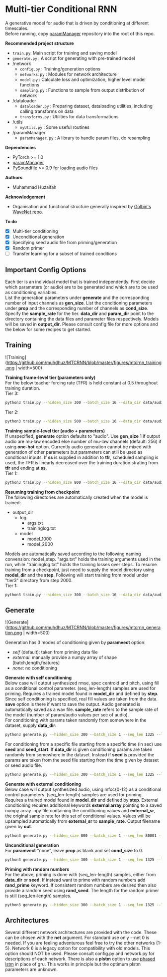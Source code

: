 # Multi-tier Conditional RNN

A generative model for audio that is driven by conditioning at different timescales.  
Before running, copy [paramManager](https://github.com/muhdhuz/paramManager) repository into the root of this repo.

**Recommended project structure**  
- `train.py`: Main script for training and saving model
- `generate.py` : A script for generating with pre-trained model
- /network
    - `config.py` : Training/generation options
    - `networks.py` : Modules for network architecture
    - `model.py` : Calculate loss and optimization, higher level model functions
    - `sampling.py` : Functions to sample from output distribution of network
- /dataloader
    - `dataloader.py` : Preparing dataset, dataloading utilities, including calling transforms on data
    - `transforms.py` : Utilities for data transformations
- /utils
    - `myUtils.py` : Some useful routines
- /paramManager
    - `paramManager.py` : A library to handle param files, do resampling     

**Dependencies**  
* PyTorch >= 1.0
* [paramManager](https://github.com/muhdhuz/paramManager)
* PySoundfile >= 0.9 for loading audio files
  
**Authors**  
* Muhammad Huzaifah

**Acknowledgement**
* Organisation and functional structure generally inspired by [Golbin's WaveNet repo](https://github.com/golbin/WaveNet).

**To do**  
 - [x] Multi-tier conditioning
 - [x] Unconditional generation
 - [x] Specifying seed audio file from priming/generation
 - [x] Random primer
 - [ ] Transfer learning for a subset of trained conditions

## Important Config Options
Each tier is an individual model that is trained independently. First decide which parameters (or audio) are to be generated and which are to be used as conditioning variables.  
List the generation parameters under **generate** and the corresponding number of input channels as **gen_size**. List the conditioning parameters under **prop** and the corresponding number of channels as **cond_size**. Specify the **sample_rate** for the tier. **data_dir** and **param_dir** point to the directory containing the data files and parameter files respectively. Models will be saved in **output_dir**. Please consult config file for more options and the below for some recipes to get started. 

## Training
![Training](https://github.com/muhdhuz/MTCRNN/blob/master/figures/mtcrnn_training.png | width=500) 

**Training frame-level tier (parameters only)**  
For the below teacher forcing rate (TFR) is held constant at 0.5 throughout training duration.  
Tier 3:    
```bash
python3 train.py --hidden_size 300 --batch_size 16 --data_dir data/audio --param_dir data/param --generate rmse centroid pitch --prop fill --gen_size 3 --cond_size 1 --output_dir tier3  --sample_rate 125 --seq_len 1000 --num_steps 4000 --checkpoint 1000 --tfr 0.5
```
Tier 2:    
```bash
python3 train.py --hidden_size 500 --batch_size 16 --data_dir data/audio --param_dir data/param --generate mfcc0 mfcc1 mfcc2 mfcc3 mfcc4 mfcc5 mfcc6 mfcc7 mfcc8 mfcc9 mfcc10 mfcc11 mfcc12 --prop rmse centroid pitch --gen_size 13 --cond_size 3 --output_dir tier2 --sample_rate 500 --seq_len 2000 --num_steps 6000 --checkpoint 2000 --tfr 0.5
```  

**Training sample-level tier (audio + parameters)**  
If unspecified, **generate** option defaults to "audio". Use **gen_size** 1 if output audio are mu-law encoded else number of mu-law channels (default: 256) if using **one-hot** option. Currently audio generation cannot be mixed with generation of other parameters but parameters can still be used as conditional inputs. If **ss** is supplied in addition to **tfr**, scheduled sampling is used, the TFR is linearly decreased over the training duration strating from **tfr** and ending at **ss**.    
Tier 1:     
```bash
python3 train.py --hidden_size 800 --batch_size 16 --data_dir data/audio --param_dir data/param --prop mfcc0 mfcc1 mfcc2 mfcc3 mfcc4 mfcc5 mfcc6 mfcc7 mfcc8 mfcc9 mfcc10 mfcc11 mfcc12 --cond_size 13 --gen_size 1 --output_dir tier1  --num_steps 50000 --checkpoint 5000 --tfr 0.8 --ss 0
```

**Resuming training from checkpoint**  
The following directories are automatically created when the model is trained:  
-  output_dir    
    - log    
        - args.txt  
        - traininglog.txt    
    - model
        - model_1000    
        - model_2000      

Models are automatically saved according to the following naming convension: model_step. "args.txt" holds the training arguments used in the run, while "traininglog.txt" holds the training losses over steps. To resume training from a checkpoint, just need to supply the model directory using **model_dir** and the **step**. Following will start training from model under "tier3" directory from step 2000.    
Tier 1:     
```bash
python3 train.py --hidden_size 300 --batch_size 16 --data_dir data/audio --param_dir data/param --generate rmse centroid pitch --prop fill --gen_size 3 --cond_size 1 --output_dir tier3  --sample_rate 125 --seq_len 1000 --num_steps 4000 --checkpoint 1000 --model_dir tier3/model --step 2000
``` 

## Generate
![Generate](https://github.com/muhdhuz/MTCRNN/blob/master/figures/mtcrnn_generation.png | width=500)

Generation has 3 modes of conditioning given by **paramvect** option:  
* *self* (default): taken from priming data file  
* *external*: manually provide a numpy array of shape [batch,length,features]  
* *none*: no conditioning    

**Generate with self conditioning**  
Below case will output synthesized rmse, spec centroid and pitch, using fill as a conditional control parameter. (seq_len-length) samples are used for priming. Requires a trained model found in **model_dir** and defined by **step**. Since self conditioning is specified, real fill values are taken from the data. **save** option is there if want to save the output. Audio generated is automatically saved as a wav file. **sample_rate** refers to the sample rate of the model (number of param/audio values per sec of audio).  
For conditioning with params taken randomly from somewhere in the dataset, supply **data_dir**:
```bash
python3 generate.py --hidden_size 300 --batch_size 1 --seq_len 1325 --length 1200 --param_dir data/param --generate rmse centroid pitch --prop fill --gen_size 3 --cond_size 1 --model_dir output/tier3/model --step 4000 --sample_rate 125 --paramvect self --save --data_dir data/audio
```
For conditioning from a specific file starting from a specific time (in sec) use **seed** and **seed_start**:
If **data_dir** is given conditioning params are taken randomly from somewhere in the dataset. Instead if **seed** is provided the params are taken from the seed file starting from the time given by dataset or seed audio file. 
```bash
python3 generate.py --hidden_size 300 --batch_size 1 --seq_len 1325 --length 1200 --param_dir data/param --generate rmse centroid pitch --prop fill --gen_size 3 --cond_size 1 --model_dir output/tier3/model --step 4000 --sample_rate 125 --paramvect self --save --seed data/audio/ZOOM0001.wav --seed_start 1.5
```  

**Generate with external conditioning**  
Below case will output synthesized audio, using mfcc{0-12} as a conditional control parameters. (seq_len-length) samples are used for priming. Requires a trained model found in **model_dir** and defined by **step**. External conditioning requires additional keywords **external array** pointing to a saved numpy array .npy file containing the conditioning values and **external_sr**, the original sample rate for this set of conditional values. Values will be upsampled automatically from **external_sr** to **sample_rate**. Output filename given by **out**.        
```bash
python3 generate.py --hidden_size 800 --batch_size 1 --seq_len 80001 --length 80000 --param_dir data/param --generate audio --prop mfcc0 mfcc1 mfcc2 mfcc3 mfcc4 mfcc5 mfcc6 mfcc7 mfcc8 mfcc9 mfcc10 mfcc11 mfcc12 --gen_size 3 --cond_size 1 --model_dir output/tier1/model --step 50000 --sample_rate 16000 --data_dir data/audio --paramvect external --external_array mfcc.npy --external_sr 500 --out generated_audio
```

**Unconditional generation**  
For **paramvect** "none", leave **prop** as blank and set **cond_size** to 0.  
```bash
python3 generate.py --hidden_size 300 --batch_size 1 --seq_len 1325 --length 1200 --param_dir data/param --generate rmse centroid pitch --gen_size 3 --cond_size 0 --model_dir output/tier3/model --step 4000 --data_dir data/audio --paramvect none --sample_rate 125 --save
```

**Priming with random numbers**  
For the above, priming is done with (seq_len-length) samples, either from **data_dir** or **seed**. If instead want to prime with random numbers add **rand_prime** keyword. If consistent random numbers are desired then also provide a random seed using **rand_seed**. The length for the random primer is still (seq_len-length) samples. 
```bash
python3 generate.py --hidden_size 300 --batch_size 1 --seq_len 1325 --length 1200 --param_dir data/param --generate rmse centroid pitch --gen_size 3 --cond_size 0 --model_dir output/tier3/model --step 4000 --data_dir data/audio --paramvect none --sample_rate 125 --rand_prime --seed 14
```

## Architectures  
Several different network architectures are provided with the code. These can be chosen with the **net** argument. For standard use only --net 0 is needed. If you are feeling adventurous feel free to try the other networks {1-5}. Network 6 is a legacy option for compatibility with old models. This option should NOT be used. Please consult config.py and network.py for descriptions of each network. There is also a **plstm** option to use [phased lstm](https://arxiv.org/abs/1610.09513) in place of gru. This works in principle but the optimum plstm parameters are unknown.


